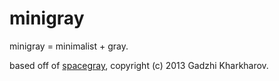 # minigray

minigray = minimalist + gray.

based off of [spacegray][1], copyright (c) 2013 Gadzhi Kharkharov.

[1]: https://github.com/kkga/spacegray
